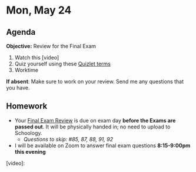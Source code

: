 Mon, May 24
==================    
  
Agenda    
---------    
**Objective:** Review for the Final Exam
  
1. Watch this [video]
2. Quiz yourself using these [Quizlet terms](https://quizlet.com/_9vcs9h?x=1jqt&i=3q4bpr)
3. Worktime


**If absent**: Make sure to work on your review.  Send me any questions that you have.

  
Homework     
-------------    
- Your [Final Exam Review][rev] is due on exam day **before the Exams are passed out**.  It will be physically handed in; no need to upload to Schoology.
	- *Questions to skip: #85, 87, 88, 91, 92*
- I will be available on Zoom to answer final exam questions **8:15-9:00pm this evening**

[rev]: https://avon.schoology.com/course/2624603229/materials?f=369844930
[video]: 
<!--stackedit_data:
eyJoaXN0b3J5IjpbMTc0NTcyODgwLC0xNDI2NDA3NDA4LDIwNz
Q2MTI3MzAsLTE1MjI4MTY4MTEsODAxMzQ5MjIxLDE3MzAwOTAw
MzEsOTU4NzAwNTgsLTExNTQzMTg4NDIsMTU4NDIxMDIyNywyNj
Y1NDg3OTUsLTc3NTQ0MjkwNiwxMjMyMzE2OTU1LDYxODA0MjMz
NywxNTgwNzk5NDA1LC0yMDQ3Nzc4NTg1LC0xNDczNTIzOTEzLC
0zOTg4MzQ3NjQsLTIxNjMwMTk2MCwxODA5NDQ0ODU4LC04Mjcz
NjkxMjhdfQ==
-->